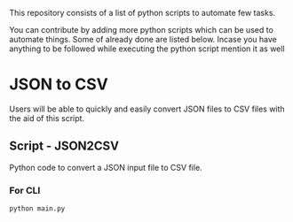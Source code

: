This repository consists of a list of python scripts to automate few tasks.

You can contribute by adding more python scripts which can be used to automate things. Some of already done are listed below.
Incase you have anything to be followed while executing the python script mention it as well


# JSON to CSV

Users will be able to quickly and easily convert JSON files to CSV files with the aid of this script.

## Script  - JSON2CSV

Python code to convert a JSON input file to CSV file.

### For CLI

```bash
python main.py
```




<!-- Updated README links and corrected typos -->
<!-- Updated README links and corrected typos -->